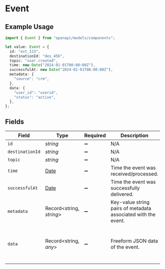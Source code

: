 # Event

## Example Usage

```typescript
import { Event } from "openapi/models/components";

let value: Event = {
  id: "evt_123",
  destinationId: "des_456",
  topic: "user.created",
  time: new Date("2024-01-01T00:00:00Z"),
  successfulAt: new Date("2024-01-01T00:00:00Z"),
  metadata: {
    "source": "crm",
  },
  data: {
    "user_id": "userid",
    "status": "active",
  },
};
```

## Fields

| Field                                                                                         | Type                                                                                          | Required                                                                                      | Description                                                                                   | Example                                                                                       |
| --------------------------------------------------------------------------------------------- | --------------------------------------------------------------------------------------------- | --------------------------------------------------------------------------------------------- | --------------------------------------------------------------------------------------------- | --------------------------------------------------------------------------------------------- |
| `id`                                                                                          | *string*                                                                                      | :heavy_minus_sign:                                                                            | N/A                                                                                           | evt_123                                                                                       |
| `destinationId`                                                                               | *string*                                                                                      | :heavy_minus_sign:                                                                            | N/A                                                                                           | des_456                                                                                       |
| `topic`                                                                                       | *string*                                                                                      | :heavy_minus_sign:                                                                            | N/A                                                                                           | user.created                                                                                  |
| `time`                                                                                        | [Date](https://developer.mozilla.org/en-US/docs/Web/JavaScript/Reference/Global_Objects/Date) | :heavy_minus_sign:                                                                            | Time the event was received/processed.                                                        | 2024-01-01T00:00:00Z                                                                          |
| `successfulAt`                                                                                | [Date](https://developer.mozilla.org/en-US/docs/Web/JavaScript/Reference/Global_Objects/Date) | :heavy_minus_sign:                                                                            | Time the event was successfully delivered.                                                    | 2024-01-01T00:00:00Z                                                                          |
| `metadata`                                                                                    | Record<string, *string*>                                                                      | :heavy_minus_sign:                                                                            | Key-value string pairs of metadata associated with the event.                                 | {<br/>"source": "crm"<br/>}                                                                   |
| `data`                                                                                        | Record<string, *any*>                                                                         | :heavy_minus_sign:                                                                            | Freeform JSON data of the event.                                                              | {<br/>"user_id": "userid",<br/>"status": "active"<br/>}                                       |